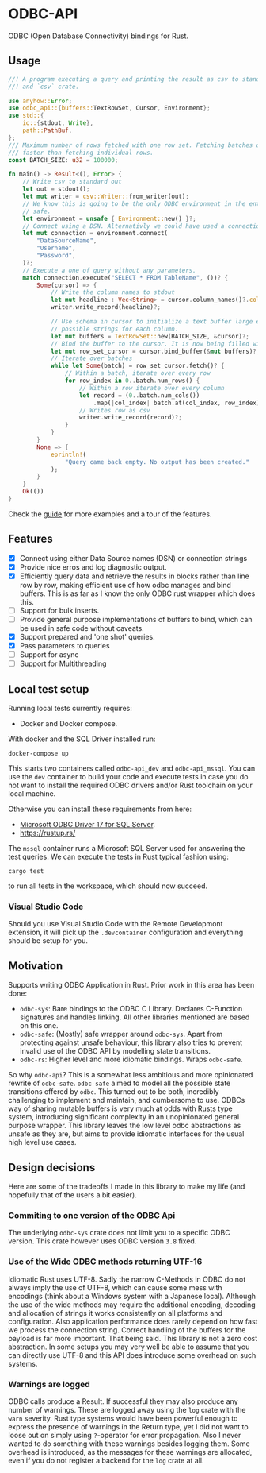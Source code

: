 # ODBC-API

ODBC (Open Database Connectivity) bindings for Rust.

## Usage

```rust
//! A program executing a query and printing the result as csv to standard out. Requires `anyhow`
//! and `csv` crate.

use anyhow::Error;
use odbc_api::{buffers::TextRowSet, Cursor, Environment};
use std::{
    io::{stdout, Write},
    path::PathBuf,
};
/// Maximum number of rows fetched with one row set. Fetching batches of rows is usually much
/// faster than fetching individual rows.
const BATCH_SIZE: u32 = 100000;

fn main() -> Result<(), Error> {
    // Write csv to standard out
    let out = stdout();
    let mut writer = csv::Writer::from_writer(out);
    // We know this is going to be the only ODBC environment in the entire process, so this is
    // safe.
    let environment = unsafe { Environment::new() }?;
    // Connect using a DSN. Alternativly we could have used a connection string
    let mut connection = environment.connect(
        "DataSourceName",
        "Username",
        "Password",
    )?;
    // Execute a one of query without any parameters.
    match connection.execute("SELECT * FROM TableName", ())? {
        Some(cursor) => {
            // Write the column names to stdout
            let mut headline : Vec<String> = cursor.column_names()?.collect::<Result<_,_>>()?;
            writer.write_record(headline)?;

            // Use schema in cursor to initialize a text buffer large enough to hold the largest
            // possible strings for each column.
            let mut buffers = TextRowSet::new(BATCH_SIZE, &cursor)?;
            // Bind the buffer to the cursor. It is now being filled with every call to fetch.
            let mut row_set_cursor = cursor.bind_buffer(&mut buffers)?;
            // Iterate over batches
            while let Some(batch) = row_set_cursor.fetch()? {
                // Within a batch, iterate over every row
                for row_index in 0..batch.num_rows() {
                    // Within a row iterate over every column
                    let record = (0..batch.num_cols())
                        .map(|col_index| batch.at(col_index, row_index).unwrap_or(&[]));
                    // Writes row as csv
                    writer.write_record(record)?;
                }
            }
        }
        None => {
            eprintln!(
                "Query came back empty. No output has been created."
            );
        }
    }
    Ok(())
}
```

Check the [guide](https://docs.rs/odbc-api/latest/odbc_api/guide/index.html) for more examples and a tour of the features.

## Features

- [x] Connect using either Data Source names (DSN) or connection strings
- [x] Provide nice erros and log diagnostic output.
- [x] Efficiently query data and retrieve the results in blocks rather than line row by row, making efficient use of how odbc manages and bind buffers. This is as far as I know the only ODBC rust wrapper which does this.
- [ ] Support for bulk inserts.
- [ ] Provide general purpose implementations of buffers to bind, which can be used in safe code without caveats.
- [x] Support prepared and 'one shot' queries.
- [x] Pass parameters to queries
- [ ] Support for async
- [ ] Support for Multithreading

## Local test setup

Running local tests currently requires:

* Docker and Docker compose.

With docker and the SQL Driver installed run:

```shell
docker-compose up
```

This starts two containers called `odbc-api_dev` and `odbc-api_mssql`. You can use the `dev` container to build your code and execute tests in case you do not want to install the required ODBC drivers and/or Rust toolchain on your local machine.

Otherwise you can install these requirements from here:

* [Microsoft ODBC Driver 17 for SQL Server](https://docs.microsoft.com/en-us/sql/connect/odbc/download-odbc-driver-for-sql-server?view=sql-server-ver15).
* <https://rustup.rs/>

The `mssql` container runs a Microsoft SQL Server used for answering the test queries. We can execute the tests in Rust typical fashion using:

```
cargo test
```

to run all tests in the workspace, which should now succeed.

### Visual Studio Code

Should you use Visual Studio Code with the Remote Developmont extension, it will pick up the `.devcontainer` configuration and everything should be setup for you.

## Motivation

Supports writing ODBC Application in Rust. Prior work in this area has been done:

* `odbc-sys`: Bare bindings to the ODBC C Library. Declares C-Function signatures and handles linking. All other libraries mentioned are based on this one.
* `odbc-safe`: (Mostly) safe wrapper around `odbc-sys`. Apart from protecting against unsafe behaviour, this library also tries to prevent invalid use of the ODBC API by modelling state transitions.
* `odbc-rs`: Higher level and more idiomatic bindings. Wraps `odbc-safe`.

So why `odbc-api`? This is a somewhat less ambitious and more opinionated rewrite of `odbc-safe`. `odbc-safe` aimed to model all the possible state transitions offered by `odbc`. This turned out to be both, incredibly challenging to implement and maintain, and cumbersome to use. ODBCs way of sharing mutable buffers is very much at odds with Rusts type system, introducing significant complexity in an unopinionated general purpose wrapper. This library leaves the low level odbc abstractions as unsafe as they are, but aims to provide idiomatic interfaces for the usual high level use cases.

## Design decisions

Here are some of the tradeoffs I made in this library to make my life (and hopefully that of the users a bit easier).

### Commiting to one version of the ODBC Api

The underlying `odbc-sys` crate does not limit you to a specific ODBC version. This crate however uses ODBC version `3.8` fixed.

### Use of the Wide ODBC methods returning UTF-16

Idiomatic Rust uses UTF-8. Sadly the narrow C-Methods in ODBC do not always imply the use of UTF-8, which can cause some mess with encodings (think about a Windows system with a Japanese local). Although the use of the wide methods may require the additional encoding, decoding and allocation of strings it works consistently on all platforms and configuration. Also application performance does rarely depend on how fast we process the connection string. Correct handling of the buffers for the payload is far more important. That being said. This library is not a zero cost abstraction. In some setups you may very well be able to assume that you can directly use UTF-8 and this API does introduce some overhead on such systems.

### Warnings are logged

ODBC calls produce a Result. If successful they may also produce any number of warnings. These are logged away using the `log` crate with the `warn` severity. Rust type systems would have been powerful enough to express the presence of warnings in the Return type, yet I did not want to loose out on simply using `?`-operator for error propagation. Also I never wanted to do something with these warnings besides logging them. Some overhead is introduced, as the messages for these warnings are allocated, even if you do not register a backend for the `log` crate at all.


